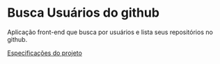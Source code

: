 #   Busca Usuários do github

Aplicação front-end que busca por usuários e lista seus repositórios no github. 

[Especificações do projeto](https://github.com/concretesolutions/recrutamento-fe)